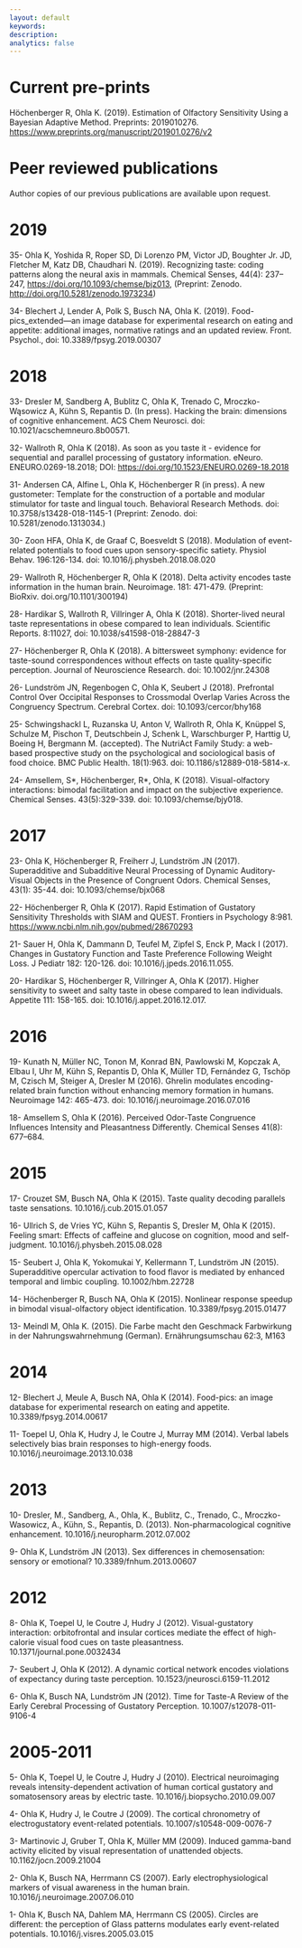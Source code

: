 ```yaml
---
layout: default
keywords:
description:  
analytics: false 
---
```

# Current pre-prints

Höchenberger R, Ohla K. (2019). Estimation of Olfactory Sensitivity Using a Bayesian Adaptive Method. Preprints: 2019010276. https://www.preprints.org/manuscript/201901.0276/v2


# Peer reviewed publications
Author copies of our previous publications are available upon request.


# 2019
35- Ohla K, Yoshida R, Roper SD, Di Lorenzo PM, Victor JD, Boughter Jr. JD, Fletcher M, Katz DB, Chaudhari N. (2019). Recognizing taste: coding patterns along the neural axis in mammals. Chemical Senses, 44(4): 237–247, https://doi.org/10.1093/chemse/bjz013, (Preprint: Zenodo. http://doi.org/10.5281/zenodo.1973234)

34- Blechert J, Lender A, Polk S, Busch NA, Ohla K. (2019). Food-pics_extended—an image database for experimental research on eating and appetite: additional images, normative ratings and an updated review. Front. Psychol., doi: 10.3389/fpsyg.2019.00307


# 2018
33- Dresler M, Sandberg A, Bublitz C, Ohla K, Trenado C, Mroczko-Wąsowicz A, Kühn S, Repantis D. (In press). Hacking the brain: dimensions of cognitive enhancement. ACS Chem Neurosci. doi: 10.1021/acschemneuro.8b00571.

32- Wallroth R, Ohla K (2018). As soon as you taste it - evidence for sequential and parallel processing of gustatory information. eNeuro. ENEURO.0269-18.2018; DOI: https://doi.org/10.1523/ENEURO.0269-18.2018

31- Andersen CA, Alfine L, Ohla K, Höchenberger R (in press). A new gustometer: Template for the construction of a portable and modular stimulator for taste and lingual touch. Behavioral Research Methods. doi: 10.3758/s13428-018-1145-1 (Preprint: Zenodo. doi: 10.5281/zenodo.1313034.)

30- Zoon HFA, Ohla K, de Graaf C, Boesveldt S (2018). Modulation of event-related potentials to food cues upon sensory-specific satiety. Physiol Behav. 196:126-134. doi: 10.1016/j.physbeh.2018.08.020

29- Wallroth R, Höchenberger R, Ohla K (2018). Delta activity encodes taste information in the human brain. Neuroimage. 181: 471-479. (Preprint: BioRxiv. doi.org/10.1101/300194)
 
28- Hardikar S, Wallroth R, Villringer A, Ohla K (2018). Shorter-lived neural taste representations in obese compared to lean individuals. Scientific Reports. 8:11027, doi: 10.1038/s41598-018-28847-3

27- Höchenberger R, Ohla K (2018). A bittersweet symphony: evidence for taste-sound correspondences without effects on taste quality-specific perception. Journal of Neuroscience Research. doi: 10.1002/jnr.24308

26- Lundström JN, Regenbogen C, Ohla K, Seubert J (2018). Prefrontal Control Over Occipital Responses to Crossmodal Overlap Varies Across the Congruency Spectrum. Cerebral Cortex. doi: 10.1093/cercor/bhy168

25- Schwingshackl L, Ruzanska U, Anton V, Wallroth R, Ohla K, Knüppel S, Schulze M, Pischon T, Deutschbein J, Schenk L, Warschburger P, Harttig U, Boeing H, Bergmann M. (accepted). The NutriAct Family Study: a web-based prospective study on the psychological and sociological basis of food choice. BMC Public Health. 18(1):963. doi: 10.1186/s12889-018-5814-x.

24- Amsellem, S*, Höchenberger, R*, Ohla, K (2018). Visual-olfactory interactions: bimodal facilitation and impact on the subjective experience. Chemical Senses. 43(5):329-339. doi: 10.1093/chemse/bjy018.

# 2017
23- Ohla K, Höchenberger R, Freiherr J, Lundström JN (2017). Superadditive and Subadditive Neural Processing of Dynamic Auditory-Visual Objects in the Presence of Congruent Odors. Chemical Senses, 43(1): 35-44. doi: 10.1093/chemse/bjx068

22- Höchenberger R, Ohla K (2017). Rapid Estimation of Gustatory Sensitivity Thresholds with SIAM and QUEST. Frontiers in Psychology 8:981. https://www.ncbi.nlm.nih.gov/pubmed/28670293

21- Sauer H, Ohla K, Dammann D, Teufel M, Zipfel S, Enck P, Mack I (2017). Changes in Gustatory Function and Taste Preference Following Weight Loss. J Pediatr 182: 120-126. doi: 10.1016/j.jpeds.2016.11.055. 

20- Hardikar S, Höchenberger R, Villringer A, Ohla K (2017). Higher sensitivity to sweet and salty taste in obese compared to lean individuals. Appetite 111: 158-165. doi: 10.1016/j.appet.2016.12.017. 

# 2016
19- Kunath N, Müller NC, Tonon M, Konrad BN, Pawlowski M, Kopczak A, Elbau I, Uhr M, Kühn S, Repantis D, Ohla K, Müller TD, Fernández G, Tschöp M, Czisch M, Steiger A, Dresler M (2016). Ghrelin modulates encoding-related brain function without enhancing memory formation in humans. Neuroimage 142: 465-473. doi: 10.1016/j.neuroimage.2016.07.016

18- Amsellem S, Ohla K (2016). Perceived Odor-Taste Congruence Influences Intensity and Pleasantness Differently. Chemical Senses 41(8): 677–684.

# 2015
17- Crouzet SM, Busch NA, Ohla K (2015). Taste quality decoding parallels taste sensations. 10.1016/j.cub.2015.01.057

16- Ullrich S, de Vries YC, Kühn S, Repantis S, Dresler M, Ohla K (2015). Feeling smart: Effects of caffeine and glucose on cognition, mood and self-judgment. 10.1016/j.physbeh.2015.08.028

15- Seubert J, Ohla K, Yokomukai Y, Kellermann T, Lundström JN (2015). Superadditive opercular activation to food flavor is mediated by enhanced temporal and limbic coupling. 10.1002/hbm.22728

14- Höchenberger R, Busch NA, Ohla K (2015). Nonlinear response speedup in bimodal visual-olfactory object identification. 10.3389/fpsyg.2015.01477

13- Meindl M, Ohla K. (2015). Die Farbe macht den Geschmack Farbwirkung in der Nahrungswahrnehmung (German). Ernährungsumschau 62:3, M163

# 2014
12- Blechert J, Meule A, Busch NA, Ohla K (2014). Food-pics: an image database for experimental research on eating and appetite. 10.3389/fpsyg.2014.00617

11- Toepel U, Ohla K, Hudry J, le Coutre J, Murray MM (2014). Verbal labels selectively bias brain responses to high-energy foods. 10.1016/j.neuroimage.2013.10.038

# 2013
10- Dresler, M., Sandberg, A., Ohla, K., Bublitz, C., Trenado, C., Mroczko-Wasowicz, A., Kühn, S., Repantis, D. (2013). Non-pharmacological cognitive enhancement. 10.1016/j.neuropharm.2012.07.002

9- Ohla K, Lundström JN (2013). Sex differences in chemosensation: sensory or emotional? 10.3389/fnhum.2013.00607

# 2012
8- Ohla K, Toepel U, le Coutre J, Hudry J (2012). Visual-gustatory interaction: orbitofrontal and insular cortices mediate the effect of high-calorie visual food cues on taste pleasantness. 10.1371/journal.pone.0032434

7- Seubert J, Ohla K (2012). A dynamic cortical network encodes violations of expectancy during taste perception. 10.1523/jneurosci.6159-11.2012

6- Ohla K, Busch NA, Lundström JN (2012). Time for Taste-A Review of the Early Cerebral Processing of Gustatory Perception. 10.1007/s12078-011-9106-4

# 2005-2011
5- Ohla K, Toepel U, le Coutre J, Hudry J (2010). Electrical neuroimaging reveals intensity-dependent activation of human cortical gustatory and somatosensory areas by electric taste. 10.1016/j.biopsycho.2010.09.007

4- Ohla K, Hudry J, le Coutre J (2009). The cortical chronometry of electrogustatory event-related potentials. 10.1007/s10548-009-0076-7

3- Martinovic J, Gruber T, Ohla K, Müller MM (2009). Induced gamma-band activity elicited by visual representation of unattended objects. 10.1162/jocn.2009.21004

2- Ohla K, Busch NA, Herrmann CS (2007). Early electrophysiological markers of visual awareness in the human brain. 10.1016/j.neuroimage.2007.06.010

1- Ohla K, Busch NA, Dahlem MA, Herrmann CS (2005). Circles are different: the perception of Glass patterns modulates early event-related potentials. 10.1016/j.visres.2005.03.015
